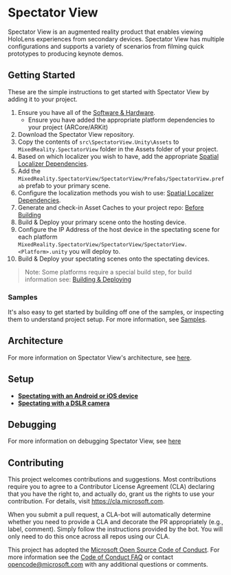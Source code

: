 # Spectator View

Spectator View is an augmented reality product that enables viewing HoloLens experiences from secondary devices. Spectator View has multiple configurations and supports a variety of scenarios from filming quick prototypes to producing keynote demos.

## Getting Started

These are the simple instructions to get started with Spectator View by adding it to your project.

1. Ensure you have all of the [Software & Hardware](doc/SpectatorView.Setup.md##Software%20%26%20Hardware%20Requirements).
    - Ensure you have added the appropriate platform dependencies to your project (ARCore/ARKit)
2. Download the Spectator View repository.
3. Copy the contents of `src\SpectatorView.Unity\Assets` to `MixedReality.SpectatorView` folder in the Assets folder of your project.
4. Based on which localizer you wish to have, add the appropriate [Spatial Localizer Dependencies](doc/SpectatorView.Setup.md##Spatial%20Localizer%20Dependencies).
5. Add the `MixedReality.SpectatorView/SpectatorView/Prefabs/SpectatorView.prefab` prefab to your primary scene.
6. Configure the localization methods you wish to use: [Spatial Localizer Dependencies](doc/SpectatorView.Setup.md##Spatial%20Localizer%20Dependencies).
7. Generate and check-in Asset Caches to your project repo: [Before Building](doc/SpectatorView.Setup.md###Before%20Building)
8. Build & Deploy your primary scene onto the hosting device.
9. Configure the IP Address of the host device in the spectating scene for each platform `MixedReality.SpectatorView/SpectatorView/SpectatorView.<Platform>.unity` you will deploy to.
10. Build & Deploy your spectating scenes onto the spectating devices.

> Note: Some platforms require a special build step, for build information see: [Building & Deploying](doc/SpectatorView.Setup.md###Building%20%26%20Deploying)

### Samples

It's also easy to get started by building off one of the samples, or inspecting them to understand project setup. For more information, see [Samples](samples/README.md).

## Architecture

For more information on Spectator View's architecture, see [here](doc/SpectatorView.Architecture.md).

## Setup

* [**Spectating with an Android or iOS device**](doc/SpectatorView.Setup.md)
* [**Spectating with a DSLR camera**](doc/SpectatorView.Setup.DSLR.md)

## Debugging

For more information on debugging Spectator View, see [here](doc/SpectatorView.Debugging.md)

## Contributing

This project welcomes contributions and suggestions.  Most contributions require you to agree to a
Contributor License Agreement (CLA) declaring that you have the right to, and actually do, grant us
the rights to use your contribution. For details, visit <https://cla.microsoft.com>.

When you submit a pull request, a CLA-bot will automatically determine whether you need to provide
a CLA and decorate the PR appropriately (e.g., label, comment). Simply follow the instructions
provided by the bot. You will only need to do this once across all repos using our CLA.

This project has adopted the [Microsoft Open Source Code of Conduct](https://opensource.microsoft.com/codeofconduct/).
For more information see the [Code of Conduct FAQ](https://opensource.microsoft.com/codeofconduct/faq/) or
contact [opencode@microsoft.com](mailto:opencode@microsoft.com) with any additional questions or comments.

